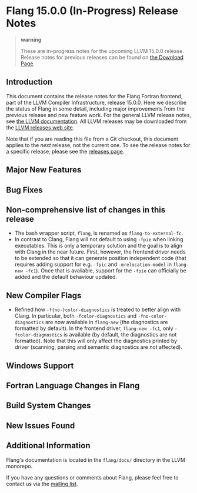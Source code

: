 # Flang 15.0.0 (In-Progress) Release Notes

> **warning**
>
> These are in-progress notes for the upcoming LLVM 15.0.0 release.
> Release notes for previous releases can be found on [the Download
> Page](https://releases.llvm.org/download.html).

## Introduction

This document contains the release notes for the Flang Fortran frontend,
part of the LLVM Compiler Infrastructure, release 15.0.0. Here we
describe the status of Flang in some detail, including major
improvements from the previous release and new feature work. For the
general LLVM release notes, see [the LLVM
documentation](https://llvm.org/docs/ReleaseNotes.html). All LLVM
releases may be downloaded from the [LLVM releases web
site](https://llvm.org/releases/).

Note that if you are reading this file from a Git checkout, this
document applies to the *next* release, not the current one. To see the
release notes for a specific release, please see the [releases
page](https://llvm.org/releases/).

## Major New Features

## Bug Fixes

## Non-comprehensive list of changes in this release
* The bash wrapper script, `flang`, is renamed as `flang-to-external-fc`.
* In contrast to Clang, Flang will not default to using `-fpie` when linking
  executables. This is only a temporary solution and the goal is to align with
  Clang in the near future. First, however, the frontend driver needs to be
  extended so that it can generate position independent code (that requires
  adding support for e.g. `-fpic` and `-mrelocation-model` in `flang-new
  -fc1`). Once that is available, support for the `-fpie` can officially be
  added and the default behaviour updated.

## New Compiler Flags
* Refined how `-f{no-}color-diagnostics` is treated to better align with Clang.
  In particular, both `-fcolor-diagnostics` and `-fno-color-diagnostics` are
  now available in `flang-new` (the diagnostics are formatted by default). In
  the frontend driver, `flang-new -fc1`, only `-fcolor-diagnostics` is
  available (by default, the diagnostics are not formatted). Note that this
  will only affect the diagnostics printed by driver (scanning, parsing and
  semantic diagnostics are not affected).

## Windows Support

## Fortran Language Changes in Flang

## Build System Changes

## New Issues Found


## Additional Information

Flang's documentation is located in the `flang/docs/` directory in the
LLVM monorepo.

If you have any questions or comments about Flang, please feel free to
contact us via the [mailing
list](https://lists.llvm.org/mailman/listinfo/flang-dev).
